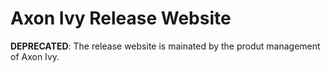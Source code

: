 # Axon Ivy Release Website

**DEPRECATED**: The release website is mainated by the produt management of Axon Ivy.
